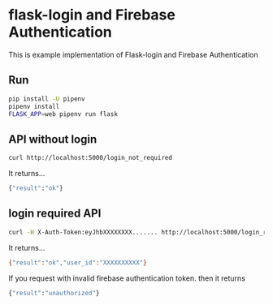 # flask-login and Firebase Authentication

This is example implementation of Flask-login and Firebase Authentication

## Run

```bash
pip install -U pipenv
pipenv install
FLASK_APP=web pipenv run flask
```

## API without login

```bash
curl http://localhost:5000/login_not_required
```

It returns...
```bash
{"result":"ok"}
```

## login required API

```bash
curl -H X-Auth-Token:eyJhbXXXXXXXX....... http://localhost:5000/login_required
```

It returns... 
```bash
{"result":"ok","user_id":"XXXXXXXXXX"}
```

If you request with invalid firebase authentication token. then it returns
```bash
{"result":"unauthorized"}
```
